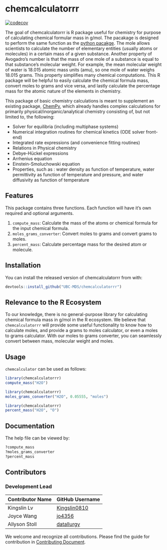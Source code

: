 
<!-- README.md is generated from README.Rmd. Please edit that file -->

# chemcalculatorrr

<!-- badges: start -->

[![codecov](https://codecov.io/gh/UBC-MDS/chemcalculatorrr/branch/master/graph/badge.svg?token=nVHX32wNQP)](https://codecov.io/gh/UBC-MDS/chemcalculatorrr)
<!-- badges: end -->

The goal of chemcalculatorrr is R package useful for chemistry for
purpose of calculating chemical formular mass in g/mol. The pacakage is
designed to perform the same function as the [python
pacakge](https://github.com/UBC-MDS/chemcalculator). The mole allows
scientists to calculate the number of elementary entities (usually atoms
or molecules) in a certain mass of a given substance. Another property
of Avogadro’s number is that the mass of one mole of a substance is
equal to that substance’s molecular weight. For example, the mean
molecular weight of water is 18.015 atomic mass units (amu), so one mole
of water weighs 18.015 grams. This property simplifies many chemical
computations. This R package will be helpful to easily calculate the
chemical formula mass, convert moles to grams and vice versa, and lastly
calculate the percentage mass for the atomic nature of the elements in
chemistry.

This package of basic chemistry calculations is meant to supplement an
existing package, [ChemPy](https://github.com/bjodah/chempy), which
already handles complex calculations for primarily
physical/inorganic/analytical chemistry consisting of, but not limited
to, the following:

-   Solver for equilibria (including multiphase systems)
-   Numerical integration routines for chemical kinetics (ODE solver
    front-end)
-   Integrated rate expressions (and convenience fitting routines)
-   Relations in Physical chemistry
-   Debye-Hückel expressions
-   Arrhenius equation
-   Einstein-Smoluchowski equation
-   Properties, such as : water density as function of temperature,
    water permittivity as function of temperature and pressure, and
    water diffusivity as function of temperature

## Features

This package contains three functions. Each function will have it’s own
required and optional arguments.

1.  `compute_mass`: Calculate the mass of the atoms or chemical formula
    for the input chemical formula.
2.  `moles_grams_converter`: Convert moles to grams and convert grams to
    moles.
3.  `percent_mass`: Calculate percentage mass for the desired atom or
    molecule.

## Installation

You can install the released version of chemcalculatorrr from with:

``` r
devtools::install_github("UBC-MDS/chemcalculatorrr")
```

## Relevance to the R Ecosystem

To our knowledge, there is no general-purpose library for calculating
chemical formula mass in g/mol in the R ecosystem. We believe that
`chemcalculatorrr` will provide some useful functionality to know how to
calculate moles, and provide a grams to moles calculator, or even a
moles to grams calculator. With our moles to grams converter, you can
seamlessly convert between mass, molecular weight and moles.

## Usage

`chemcalculator` can be used as follows:

``` r
library(chemcalculatorrr)
compute_mass("H2O")
```

``` r
library(chemcalculatorrr)
moles_grams_converter("H2O", 0.05555, "moles")
```

``` r
library(chemcalculatorrr)
percent_mass("H2O", "O")
```

## Documentation

The help file can be viewed by:

``` r
?compute_mass
?moles_grams_converter
?percent_mass
```

## Contributors

### Development Lead

| Contributor Name | GitHub Username                                 |
|------------------|-------------------------------------------------|
| Kingslin Lv      | [Kingslin0810](https://github.com/Kingslin0810) |
| Joyce Wang       | [jo4356](https://github.com/jo4356)             |
| Allyson Stoll    | [datallurgy](https://github.com/datallurgy)     |

We welcome and recognize all contributions. Please find the guide for
contribution in [Contributing
Document](https://github.com/UBC-MDS/chemcalculatorrr/blob/main/.github/CONTRIBUTING.md).
